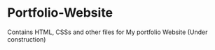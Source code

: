 # Portfolio-Website
Contains HTML, CSSs and other files for My portfolio Website
(Under construction)
